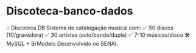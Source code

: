# Discoteca-banco-dados
🎶 Discoteca DB  Sistema de catalogação musical com:  ✅ 50 discos (10/gravadora)  ✅ 30 artistas (solo/banda/dupla)  ✅ 7-10 músicas/disco  🛠 MySQL + BrModelo  Desenvolvido no SENAI.
